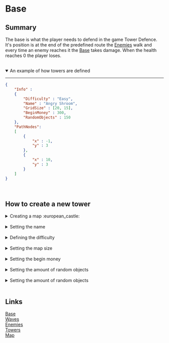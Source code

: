 # Base

## Summary
The base is what the player needs to defend in the game Tower Defence. It's position is at the end of the predefined route the [Enemies](/DaanZVW/TowerDefense/blob/master/res/configfiles/Enemies.md) walk and every time an enemy reaches it the [Base](/DaanZVW/TowerDefense/blob/master/res/configfiles/Base.md) takes damage. When the health reaches 0 the player loses.

<br>
<details open>
<summary> An example of how towers are defined</summary>

---

```json
{ 
    "Info" :
    {
        "Difficulty" : "Easy",
        "Name" : "Angry Shroom",
        "GridSize" : [20, 15],
        "BeginMoney" : 300,
        "RandomObjects" : 150
    },
    "PathNodes": 
    [
        {
            "x" : -1,
            "y" : 3
        },
        {
            "x" : 10,
            "y" : 3
        }
    ]
}
```

<br>

## How to create a new tower


<details>
<summary> Creating a map  :european_castle: </summary>
Create an item containing the properties "Info" and "PathNodes".
<br>

* The names have to be "Info" and "PathNodes"
* When "Info" and "PathNodes" are not defined it will crash the game.

```json
{
    "Info":{...},
    "PathNodes":[...]
}
```

</details>
<br>

<details>
<summary> Setting the name </summary>
Create a property in "Name" containing your desired name.
<br>

* the type of the value is a string

```json
{
    "Info":{
        "Name" : "Angry Shroom",
        ...
        },
    "PathNodes":[...]
}
```

</details>
<br>

<details>
<summary> Defining the difficulty </summary>
Create a property in "Difficulty" containing your desired difficulty. This is nothing more than just a name. This does not change anything other that the name.
<br>

* the type of the value is a string

```json
{
    "Info":{
        "Name" : "Angry Shroom",
        "Difficulty":"easy",
        ...
        },
    "PathNodes":[...]
}
```

</details>
<br>

<details>
<summary> Setting the map size </summary>
Create a property in "Size" containing your desired size. 
<br>

* the type of the value is an array containing 2 unsigned integers

```json
{
    "Info":{
        "Name" : "Angry Shroom",
        "Difficulty":"easy",
        "GridSize" : [20, 15],
        ...
        },
    "PathNodes":[...]
}
```

</details>
<br>

<details>
<summary> Setting the begin money </summary>
Create a property in "BeginMoney" containing your desired amount of money. 
<br>

* the default value is 0.
* the type of the value is an unsigned integer

```json
{
    "Info":{
        "Name" : "Angry Shroom",
        "Difficulty":"easy",
        "GridSize" : [20, 15],
        "BeginMoney" : 300,
        ...
        },
    "PathNodes":[...]
}
```

</details>
<br>

<details>
<summary> Setting the amount of random objects </summary>
Create a property in "RandomObjects" containing your desired amount of randomObjects. 
<br>

* the default value is 0.
* the type of the value is an unsigned integer.

```json
{
    "Info":{
        "Name" : "Angry Shroom",
        "Difficulty":"easy",
        "GridSize" : [20, 15],
        "BeginMoney" : 300,
        "RandomObjects" : 150
        },
    "PathNodes":[...]
}
```

</details>
<br>


<details>
<summary> Setting the amount of random objects </summary>
Create a property in "RandomObjects" containing your desired amount of randomObjects. 
<br>

* When no PathNodes are given no path will be created.
* the type of the value 1 or more items containing an "x" and an "y" value of which both are integers.
* paths will be created between the nodes.
* if the x y spot is not within the size of the grid it wont get displayed.

```json
{
    "Info":{
        "Name" : "Angry Shroom",
        "Difficulty":"easy",
        "GridSize" : [20, 15],
        "BeginMoney" : 300,
        "RandomObjects" : 150
        },
    "PathNodes":[
        {
            "x" : -1,
            "y" : 3
        },
        {...}
    ]
}
```

</details>
<br>

## Links
[Base](/DaanZVW/TowerDefense/blob/master/res/configfiles/Base.md)
<br>
[Waves](/DaanZVW/TowerDefense/blob/master/res/configfiles/Waves.md)
<br>
[Enemies](/DaanZVW/TowerDefense/blob/master/res/configfiles/Enemies.md)
<br>
[Towers](/DaanZVW/TowerDefense/blob/master/res/configfiles/Towers.md)
<br>
[Map](/DaanZVW/TowerDefense/blob/master/res/configfiles/Map.md)

